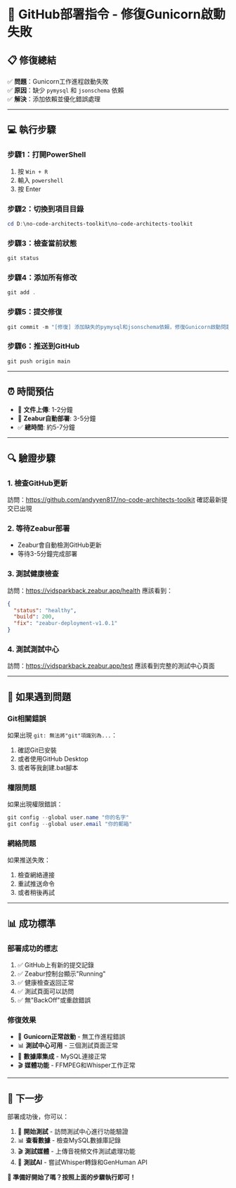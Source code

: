 ﻿# 🚀 GitHub部署指令 - 修復Gunicorn啟動失敗

## 📋 **修復總結**
✅ **問題**：Gunicorn工作進程啟動失敗  
✅ **原因**：缺少 `pymysql` 和 `jsonschema` 依賴  
✅ **解決**：添加依賴並優化錯誤處理  

---

## 💻 **執行步驟**

### **步驟1：打開PowerShell**
1. 按 `Win + R`
2. 輸入 `powershell`
3. 按 Enter

### **步驟2：切換到項目目錄**
```powershell
cd D:\no-code-architects-toolkit\no-code-architects-toolkit
```

### **步驟3：檢查當前狀態**
```powershell
git status
```

### **步驟4：添加所有修改**
```powershell
git add .
```

### **步驟5：提交修復**
```powershell
git commit -m "[修復] 添加缺失的pymysql和jsonschema依賴，修復Gunicorn啟動問題"
```

### **步驟6：推送到GitHub**
```powershell
git push origin main
```

---

## ⏰ **時間預估**
- 📁 **文件上傳**: 1-2分鐘
- 🔄 **Zeabur自動部署**: 3-5分鐘
- ✅ **總時間**: 約5-7分鐘

---

## 🔍 **驗證步驟**

### **1. 檢查GitHub更新**
訪問：https://github.com/andyyen817/no-code-architects-toolkit
確認最新提交已出現

### **2. 等待Zeabur部署**
- Zeabur會自動檢測GitHub更新
- 等待3-5分鐘完成部署

### **3. 測試健康檢查**
訪問：https://vidsparkback.zeabur.app/health
應該看到：
```json
{
  "status": "healthy",
  "build": 200,
  "fix": "zeabur-deployment-v1.0.1"
}
```

### **4. 測試測試中心**
訪問：https://vidsparkback.zeabur.app/test
應該看到完整的測試中心頁面

---

## 🚨 **如果遇到問題**

### **Git相關錯誤**
如果出現 `git: 無法將"git"項識別為...`：
1. 確認Git已安裝
2. 或者使用GitHub Desktop
3. 或者等我創建.bat腳本

### **權限問題**
如果出現權限錯誤：
```powershell
git config --global user.name "你的名字"
git config --global user.email "你的郵箱"
```

### **網絡問題**
如果推送失敗：
1. 檢查網絡連接
2. 重試推送命令
3. 或者稍後再試

---

## 📊 **成功標準**

### **部署成功的標志**
1. ✅ GitHub上有新的提交記錄
2. ✅ Zeabur控制台顯示"Running"
3. ✅ 健康檢查返回正常
4. ✅ 測試頁面可以訪問
5. ✅ 無"BackOff"或重啟錯誤

### **修復效果**
- 🔧 **Gunicorn正常啟動** - 無工作進程錯誤
- 📊 **測試中心可用** - 三個測試頁面正常
- 💾 **數據庫集成** - MySQL連接正常
- 🎬 **媒體功能** - FFMPEG和Whisper工作正常

---

## 🎯 **下一步**

部署成功後，你可以：
1. 🧪 **開始測試** - 訪問測試中心進行功能驗證
2. 📊 **查看數據** - 檢查MySQL數據庫記錄
3. 🎬 **測試媒體** - 上傳音視頻文件測試處理功能
4. 🤖 **測試AI** - 嘗試Whisper轉錄和GenHuman API

**🎉 準備好開始了嗎？按照上面的步驟執行即可！**




